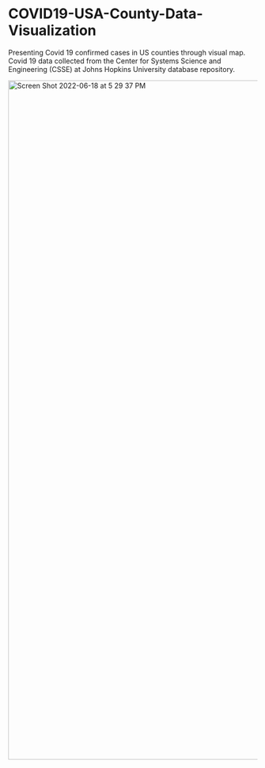 # COVID19-USA-County-Data-Visualization

Presenting Covid 19 confirmed cases in US counties through visual map. Covid 19 data collected from the Center for Systems Science and Engineering (CSSE) at Johns Hopkins University database repository. 

<img width="1374" alt="Screen Shot 2022-06-18 at 5 29 37 PM" src="https://user-images.githubusercontent.com/55263909/174429685-5a88a936-5de4-4108-bced-8e1420d3348f.png">
